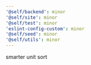 ```yaml
---
'@self/backend': minor
'@self/site': minor
'@self/test': minor
'eslint-config-custom': minor
'@self/seed': minor
'@self/utils': minor
---
```


smarter unit sort
